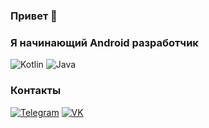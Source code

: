 ### Привет 👋
### Я начинающий Android разработчик

![Kotlin](https://img.shields.io/badge/-Kotlin-orange?style=for-the-badge&logo=Kotlin)  ![Java](https://img.shields.io/badge/-Java-orange?style=for-the-badge&logo=java)

### Контакты

[![Telegram](https://img.shields.io/badge/-Telegram-black?style=for-the-badge&logo=telegram)](https://t.me/balalaev13)  [![VK](https://img.shields.io/badge/-vkонтакте-black?style=for-the-badge&logo=vk)](https://vk.com/balalaev13)
